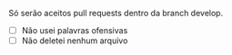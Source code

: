 Só serão aceitos pull requests dentro da branch develop.
 - [ ] Não usei palavras ofensivas
 - [ ] Não deletei nenhum arquivo
